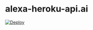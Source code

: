 # alexa-heroku-api.ai
[![Deploy](https://www.herokucdn.com/deploy/button.svg)](https://heroku.com/deploy)
